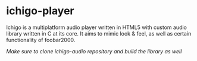 ichigo-player
=============

Ichigo is a multiplatform audio player written in HTML5 with custom audio library written in C at its core. It aims to mimic look &amp; feel, as well as certain functionality of foobar2000.


*Make sure to clone ichigo-audio repository and build the library as well*
